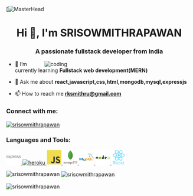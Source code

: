 [![MasterHead](https://godigitallaagencia.com/wp-content/uploads/2020/06/web-developer.gif)
<h1 align="center">Hi 👋, I'm SRISOWMITHRAPAWAN</h1>
<h3 align="center">A passionate fullstack developer from India</h3>
<img align="right" alt="coding" width="400" src="https://www.wingstechsolutions.com/wp-content/uploads/2022/03/full-stack-development.gif">




- 🌱 I’m currently learning **Fullstack web development(MERN)**

- 💬 Ask me about **react,javascript,css,html,mongodb,mysql,expressjs**

- 📫 How to reach me **rksmithru@gmail.com**

<h3 align="left">Connect with me:</h3>
<p align="left">
<a href="https://www.linkedin.com/in/srisowmithrapawan-r-518209260/" target="blank"><img align="center" src="https://raw.githubusercontent.com/rahuldkjain/github-profile-readme-generator/master/src/images/icons/Social/linked-in-alt.svg" alt="srisowmithrapawan" height="30" width="40" /></a>
</p>

<h3 align="left">Languages and Tools:</h3>
<p align="left"> <a href="https://expressjs.com" target="_blank" rel="noreferrer"> <img src="https://raw.githubusercontent.com/devicons/devicon/master/icons/express/express-original-wordmark.svg" alt="express" width="40" height="40"/> </a> <a href="https://heroku.com" target="_blank" rel="noreferrer"> <img src="https://www.vectorlogo.zone/logos/heroku/heroku-icon.svg" alt="heroku" width="40" height="40"/> </a> <a href="https://developer.mozilla.org/en-US/docs/Web/JavaScript" target="_blank" rel="noreferrer"> <img src="https://raw.githubusercontent.com/devicons/devicon/master/icons/javascript/javascript-original.svg" alt="javascript" width="40" height="40"/> </a> <a href="https://www.mongodb.com/" target="_blank" rel="noreferrer"> <img src="https://raw.githubusercontent.com/devicons/devicon/master/icons/mongodb/mongodb-original-wordmark.svg" alt="mongodb" width="40" height="40"/> </a> <a href="https://www.mysql.com/" target="_blank" rel="noreferrer"> <img src="https://raw.githubusercontent.com/devicons/devicon/master/icons/mysql/mysql-original-wordmark.svg" alt="mysql" width="40" height="40"/> </a> <a href="https://nodejs.org" target="_blank" rel="noreferrer"> <img src="https://raw.githubusercontent.com/devicons/devicon/master/icons/nodejs/nodejs-original-wordmark.svg" alt="nodejs" width="40" height="40"/> </a> <a href="https://reactjs.org/" target="_blank" rel="noreferrer"> <img src="https://raw.githubusercontent.com/devicons/devicon/master/icons/react/react-original-wordmark.svg" alt="react" width="40" height="40"/> </a> </p>

<p><img align="left" src="https://github-readme-stats.vercel.app/api/top-langs?username=srisowmithrapawan&show_icons=true&locale=en&layout=compact" alt="srisowmithrapawan" /></p>

<p>&nbsp;<img align="center" src="https://github-readme-stats.vercel.app/api?username=srisowmithrapawan&show_icons=true&locale=en" alt="srisowmithrapawan" /></p>

<p><img align="center" src="https://github-readme-streak-stats.herokuapp.com/?user=srisowmithrapawan&" alt="srisowmithrapawan" /></p>
